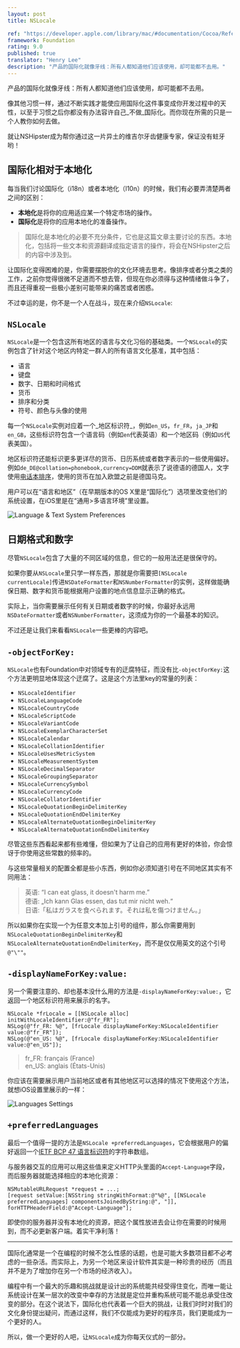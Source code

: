 ```yaml
---
layout: post
title: NSLocale

ref: "https://developer.apple.com/library/mac/#documentation/Cocoa/Reference/Foundation/Classes/NSLocale_Class/Reference/Reference.html"
framework: Foundation
rating: 9.0
published: true
translator: "Henry Lee"
description: "产品的国际化就像牙线：所有人都知道他们应该使用，却可能都不去用。"
---
```


产品的国际化就像牙线：所有人都知道他们应该使用，却可能都不去用。 

像其他习惯一样，通过不断实践才能使应用国际化这件事变成你开发过程中的天性，以至于习惯之后你都没有办法容许自己_不做_国际化。而你现在所需的只是一个人教你如何去做。

就让NSHipster成为帮你通过这一片异土的维吉尔牙齿健康专家，保证没有蛀牙哟！

## 国际化相对于本地化

每当我们讨论国际化（i18n）或者本地化（l10n）的时候，我们有必要弄清楚两者之间的区别：

- **本地化**是将你的应用适应某一个特定市场的操作。
- **国际化**是将你的应用本地化的准备操作。

> 国际化是本地化的必要不充分条件，它也是这篇文章主要讨论的东西。本地化，包括将一些文本和资源翻译成指定语言的操作，将会在NSHipster之后的内容中涉及到。

让国际化变得困难的是，你需要摆脱你的文化环境去思考。像排序或者分类之类的工作，之前你觉得很微不足道而不想去管，但现在你必须得与这种情绪做斗争了，而且还得重视一些极小差别可能带来的痛苦或者困惑。

不过幸运的是，你不是一个人在战斗，现在来介绍`NSLocale`:

## `NSLocale`

`NSLocale`是一个包含这所有地区的语言与文化习俗的基础类。一个`NSLocale`的实例包含了针对这个地区内特定一群人的所有语言文化基准，其中包括：

- 语言
- 键盘 
- 数字、日期和时间格式
- 货币
- 排序和分类
- 符号、颜色与头像的使用

每一个`NSLocale`实例对应着一个_地区标识符_，例如`en_US`，`fr_FR`，`ja_JP`和`en_GB`，这些标识符包含一个语言码（例如`en`代表英语）和一个地区码（例如`US`代表美国）。

地区标识符还能标识更多更详尽的货币、日历系统或者数字表示的一些使用偏好。例如`de_DE@collation=phonebook,currency=DDM`就表示了说德语的德国人，文字使用[电话本排序](http://developer.mimer.com/charts/german_phonebook.htm)，使用的货币在加入欧盟之前是德国马克。

用户可以在“语言和地区”（在早期版本的OS X里是“国际化”）选项里改变他们的系统设置，在iOS里是在“通用>多语言环境”里设置。

![Language & Text System Preferences](http://nshipster.s3.amazonaws.com/nslocale-international-system-preferences.png)

## 日期格式和数字

尽管`NSLocale`包含了大量的不同区域的信息，但它的一般用法还是很保守的。

如果你要从`NSLocale`里只学一样东西，那就是你需要把`[NSLocale currentLocale]`传进`NSDateFormatter`和`NSNumberFormatter`的实例，这样做能确保日期、数字和货币能根据用户设置的地点信息显示正确的格式。

实际上，当你需要展示任何有关日期或者数字的时候，你最好永远用`NSDateFormatter`或者`NSNumberFormatter`，这须成为你的一个最基本的知识。

不过还是让我们来看看`NSLocale`一些更棒的内容吧。

## `-objectForKey:`

`NSLocale`也有Foundation中对领域专有的迂腐特征，而没有比`-objectForKey:`这个方法更明显地体现这个迂腐了。这是这个方法里key的常量的列表：

- `NSLocaleIdentifier`
- `NSLocaleLanguageCode`
- `NSLocaleCountryCode`
- `NSLocaleScriptCode`
- `NSLocaleVariantCode`
- `NSLocaleExemplarCharacterSet`
- `NSLocaleCalendar`
- `NSLocaleCollationIdentifier`
- `NSLocaleUsesMetricSystem`
- `NSLocaleMeasurementSystem`
- `NSLocaleDecimalSeparator`
- `NSLocaleGroupingSeparator`
- `NSLocaleCurrencySymbol`
- `NSLocaleCurrencyCode`
- `NSLocaleCollatorIdentifier`
- `NSLocaleQuotationBeginDelimiterKey`
- `NSLocaleQuotationEndDelimiterKey`
- `NSLocaleAlternateQuotationBeginDelimiterKey`
- `NSLocaleAlternateQuotationEndDelimiterKey`

尽管这些东西看起来都有些难懂，但如果为了让自己的应用有更好的体验，你会惊讶于你使用这些常数的频率的。

与这些常量相关的配置全都是些小东西，例如你必须知道引号在不同地区其实有不同用法：

> 英语: “I can eat glass, it doesn't harm me.”  
> 德语: „Ich kann Glas essen, das tut mir nicht weh.“  
> 日语:「私はガラスを食べられます。それは私を傷つけません。」  

所以如果你在实现一个为任意文本加上引号的组件，那么你需要用到`NSLocaleQuotationBeginDelimiterKey`和`NSLocaleAlternateQuotationEndDelimiterKey`，而不是仅仅用英文的这个引号`@"\""`。

## `-displayNameForKey:value:`

另一个需要注意的、却也基本没什么用的方法是`-displayNameForKey:value:`，它返回一个地区标识符用来展示的名字。

~~~{objective-c}
NSLocale *frLocale = [[NSLocale alloc] initWithLocaleIdentifier:@"fr_FR"];
NSLog(@"fr_FR: %@", [frLocale displayNameForKey:NSLocaleIdentifier value:@"fr_FR"]);
NSLog(@"en_US: %@", [frLocale displayNameForKey:NSLocaleIdentifier value:@"en_US"]);
~~~

> fr_FR: français (France)  
> en_US: anglais (États-Unis)

你应该在需要展示用户当前地区或者有其他地区可以选择的情况下使用这个方法，就想iOS设置里展示的一样：

![Languages Settings](http://nshipster.s3.amazonaws.com/nslocale-languages-settings.png)

## `+preferredLanguages`


最后一个值得一提的方法是`NSLocale +preferredLanguages`，它会根据用户的偏好返回一个[IETF BCP 47 语言标识符](http://tools.ietf.org/html/bcp47)的字符串数组。

与服务器交互的应用可以用这些值来定义HTTP头里面的`Accept-Language`字段，而后服务器就能选择相应的本地化资源：

~~~{objective-c}
NSMutableURLRequest *request = ...;
[request setValue:[NSString stringWithFormat:@"%@", [[NSLocale preferredLanguages] componentsJoinedByString:@", "]], forHTTPHeaderField:@"Accept-Language"];
~~~

即使你的服务器并没有本地化的资源，把这个属性放进去会让你在需要的时候用到，而不必更新客户端。着实干净利落！

---

国际化通常是一个在编程的时候不怎么性感的话题，也是可能大多数项目都不必考虑的一些杂活。而实际上，为另一个地区来设计软件其实是一种珍贵的经历（而且并不是为了增加你在另一个市场的经济收入）。

编程中有一个最大的乐趣和挑战就是设计出的系统能共经受得住变化，而唯一能让系统设计在某一层次的改变中幸存的方法就是定位并重构系统可能不能总承受住改变的部分。在这个说法下，国际化也代表着一个巨大的挑战，让我们时时对我们的文化身份提出疑问，而通过这样，我们不仅能成为更好的程序员，我们更能成为一个更好的人。

所以，做一个更好的人吧，让`NSLocale`成为你每天仪式的一部分。
